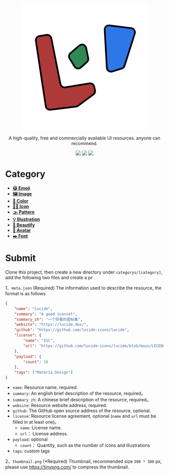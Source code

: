 


<p align="center">
    <img src="logo.svg" />
</p>


<p  align="center">A high-quality, free and commercially available UI resources. anyone can recommend.</p>
<p  align="center">
<img src="https://img.shields.io/github/issues-pr-raw/bimohxh/uiset?label=pull%20request" />
    <img src="https://img.shields.io/github/license/bimohxh/uiset" />
    <a href="README.zh.md"><img src="https://img.shields.io/badge/%E4%B8%AD%E6%96%87-%E8%AF%B4%E6%98%8E-orange" /></a>
</p>

# Category


- [**😃 Emoji**](categorys/emoji) 
- [**🖼️ Image**](categorys/image)
- [**🎨 Color**](categorys/color)
- [**🏳️‍🌈 Icon**](categorys/icon)
- [**🌫️ Pattern**](categorys/pattern)
- [**💡 Illustration**](categorys/illustration)
- [**🎉 Beautify**](categorys/beautify)
- [**🤠 Avatar**](categorys/avatar)
- [**✒️ Font**](categorys/font)



# Submit

Clone this project, then create a new directory under `categorys/[category]`, add the following two files and create a pr

1、`meta.json` (Required) The information used to describe the resource, the format is as follows

```json
{
    "name": "Lucide",
    "summary": "A good iconset",
    "summary_zh": "一个好看的图标集",
    "website": "https://lucide.dev/",
    "github": "https://github.com/lucide-icons/lucide",
    "license": {
        "name": "ISC",
        "url": "https://github.com/lucide-icons/lucide/blob/main/LICENSE"
    },
    "payload": {
        "count": 10
    },
    "tags": ["Materia Design"]
}
```

- `name`: Resource name, required.
- `summary`: An english brief description of the resource, required。
- `summary_zh`: A chinese brief description of the resource, required。
- `website`: Resource website address, required.
- `github`: The GitHub open source address of the resource, optional.
- `license`: Resource license agreement, optional (`name` and `url` must be filled in at least one)。
    - `name`: License name.
    - `url`： License address.
- `payload`: optional
    - `count`： Quantity, such as the number of icons and illustrations
- `tags`: custom tags


2、`thumbnail.png` (*Required) Thumbnail, recommended size `300 * 300` px, please use https://tinypng.com/ to compress the thumbnail.
